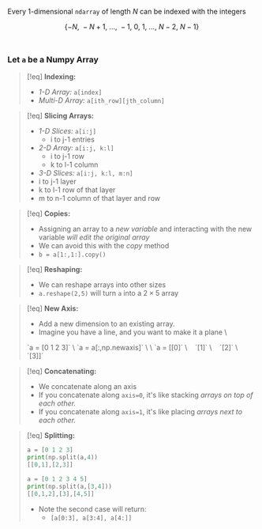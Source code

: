 Every $1$-dimensional `ndarray` of length $N$ can be indexed with the integers

$$\{-N,\ -N+1,\ \dots,\ -1,\ 0,\ 1,\ \dots,\ N-2,\ N-1\}$$
<br>

### Let `a` be a Numpy Array


>[!eq] **Indexing:**
> - *1-D Array:* `a[index]`
> - *Multi-D Array:* `a[ith_row][jth_column]`

>[!eq] **Slicing Arrays:**
>- *1-D Slices:* `a[i:j]` 
> 	- i to j-1 entries
> - *2-D Array:* `a[i:j, k:l]`
>	- i to j-1 row
>	- k to l-1 column
>  - *3-D Slices:* `a[i:j, k:l, m:n]`
>	- i to j-1 layer
>	- k to l-1 row of that layer
>	- m to n-1 column of that layer and row

>[!eq] **Copies:**
> - Assigning an array to a *new variable* and interacting with the new variable *will edit the original array*
> - We can avoid this with the *copy* method
> -  `b = a[1:,1:].copy()`

>[!eq] **Reshaping:**
>- We can reshape arrays into other sizes
>- `a.reshape(2,5)` will turn `a` into a $2\times5$ array

>[!eq] **New Axis:**
>  - Add a new dimension to an existing array.
>  - Imagine you have a line, and you want to make it a plane
> \
> <tab>
> `a = [0 1 2 3]` 
> \
> <tab>
> `a = a[:,np.newaxis]`
> \
> <tab>
> \
> <tab>
> `a = [[0]`
>  \
> <tab>
>  ​​​​​​​​​​​​  ​ ​ ​​ `[1]`
>  \
> <tab>
> ​   ​​​​​​​​​​​​  ​ ​ ​​`[2]`
>  \
> <tab>
> ​   ​​​​​​​​​​​​  ​ ​ ​​`[3]]`

>[!eq] **Concatenating:**
> - We concatenate along an axis
> - If you concatenate along `axis=0`, it's like stacking *arrays on top of each other.*
> - If you concatenate along `axis=1`, it's like placing *arrays next to each other.*

>[!eq] **Splitting:**
> ```python
> a = [0 1 2 3]
> print(np.split(a,4))
> [[0,1],[2,3]]
> ```
> ```python
> a = [0 1 2 3 4 5]
> print(np.split(a,[3,4]))
> [[0,1,2],[3],[4,5]]
> ```
> - Note the second case will return:
> 	- `[a[0:3], a[3:4], a[4:]]`